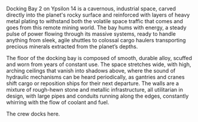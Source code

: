 Docking Bay 2 on Ypsilon 14 is a cavernous, industrial space, carved directly into the planet's rocky surface and reinforced with layers of heavy metal plating to withstand both the volatile space traffic that comes and goes from this remote mining world. The bay hums with energy, a steady pulse of power flowing through its massive systems, ready to handle anything from sleek, agile shuttles to colossal cargo haulers transporting precious minerals extracted from the planet’s depths.

The floor of the docking bay is composed of smooth, durable alloy, scuffed and worn from years of constant use. The space stretches wide, with high, arching ceilings that vanish into shadows above, where the sound of hydraulic mechanisms can be heard periodically, as gantries and cranes shift cargo or reposition ships for their next departure. The walls are a mixture of rough-hewn stone and metallic infrastructure, all utilitarian in design, with large pipes and conduits running along the edges, constantly whirring with the flow of coolant and fuel.

The crew docks here.

